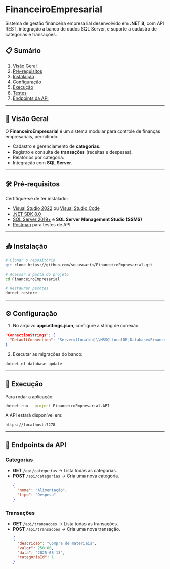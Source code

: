 # FinanceiroEmpresarial

Sistema de gestão financeira empresarial desenvolvido em **.NET 8**, com API REST, integração a banco de dados SQL Server, e suporte a cadastro de categorias e transações.

## 📋 Sumário
1. [Visão Geral](#-visão-geral)  
2. [Pré-requisitos](#-pré-requisitos)  
3. [Instalação](#-instalação)  
4. [Configuração](#-configuração)  
5. [Execução](#-execução)  
6. [Testes](#-testes)  
7. [Endpoints da API](#-endpoints-da-api)  

---

## 📖 Visão Geral
O **FinanceiroEmpresarial** é um sistema modular para controle de finanças empresariais, permitindo:  
- Cadastro e gerenciamento de **categorias**.  
- Registro e consulta de **transações** (receitas e despesas).  
- Relatórios por categoria.  
- Integração com **SQL Server**.  

---

## 🛠 Pré-requisitos
Certifique-se de ter instalado:
- [Visual Studio 2022](https://visualstudio.microsoft.com/) ou [Visual Studio Code](https://code.visualstudio.com/)  
- [.NET SDK 8.0](https://dotnet.microsoft.com/download/dotnet/8.0)  
- [SQL Server 2019+](https://www.microsoft.com/sql-server) e **SQL Server Management Studio (SSMS)**  
- [Postman](https://www.postman.com/) para testes de API  

---

## 📥 Instalação
```bash
# Clonar o repositório
git clone https://github.com/seuusuario/FinanceiroEmpresarial.git

# Acessar a pasta do projeto
cd FinanceiroEmpresarial

# Restaurar pacotes
dotnet restore
```

---

## ⚙ Configuração
1. No arquivo **appsettings.json**, configure a string de conexão:
```json
"ConnectionStrings": {
  "DefaultConnection": "Server=(localdb)\\MSSQLLocalDB;Database=FinanceiroEmpresarialDB;Trusted_Connection=True;MultipleActiveResultSets=true"
}
```

2. Executar as migrações do banco:
```bash
dotnet ef database update
```

---

## 🚀 Execução
Para rodar a aplicação:
```bash
dotnet run --project FinanceiroEmpresarial.API
```
A API estará disponível em:  
```
https://localhost:7278
```


---

## 📡 Endpoints da API

### Categorias
- **GET** `/api/categorias` → Lista todas as categorias.  
- **POST** `/api/categorias` → Cria uma nova categoria.  
  ```json
  {
    "nome": "Alimentação",
    "tipo": "Despesa"
  }
  ```

### Transações
- **GET** `/api/transacoes` → Lista todas as transações.  
- **POST** `/api/transacoes` → Cria uma nova transação.  
  ```json
  {
    "descricao": "Compra de materiais",
    "valor": 250.00,
    "data": "2025-08-13",
    "categoriaId": 1
  }
  ```
